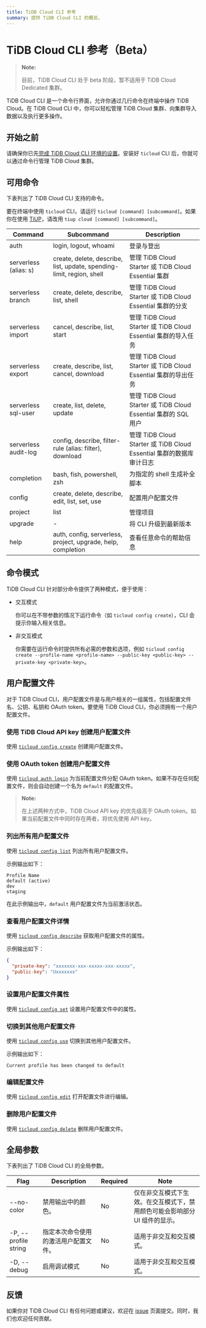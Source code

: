 ```yaml
---
title: TiDB Cloud CLI 参考
summary: 提供 TiDB Cloud CLI 的概览。
---
```


# TiDB Cloud CLI 参考（Beta）

> **Note:**
>
> 目前，TiDB Cloud CLI 处于 beta 阶段，暂不适用于 TiDB Cloud Dedicated 集群。

TiDB Cloud CLI 是一个命令行界面，允许你通过几行命令在终端中操作 TiDB Cloud。在 TiDB Cloud CLI 中，你可以轻松管理 TiDB Cloud 集群、向集群导入数据以及执行更多操作。

## 开始之前

请确保你已先[完成 TiDB Cloud CLI 环境的设置](/tidb-cloud/get-started-with-cli.md)。安装好 `ticloud` CLI 后，你就可以通过命令行管理 TiDB Cloud 集群。

## 可用命令

下表列出了 TiDB Cloud CLI 支持的命令。

要在终端中使用 `ticloud` CLI，请运行 `ticloud [command] [subcommand]`。如果你在使用 [TiUP](https://docs.pingcap.com/tidb/stable/tiup-overview)，请改用 `tiup cloud [command] [subcommand]`。

| Command               | Subcommand                                                            | Description                                    |
|-----------------------|-----------------------------------------------------------------------|------------------------------------------------|
| auth                  | login, logout, whoami                                                 | 登录与登出                                     |
| serverless (alias: s) | create, delete, describe, list, update, spending-limit, region, shell | 管理 TiDB Cloud Starter 或 TiDB Cloud Essential 集群          |
| serverless branch     | create, delete, describe, list, shell                                 | 管理 TiDB Cloud Starter 或 TiDB Cloud Essential 集群的分支          |
| serverless import     | cancel, describe, list, start                                         | 管理 TiDB Cloud Starter 或 TiDB Cloud Essential 集群的导入任务      |
| serverless export     | create, describe, list, cancel, download                              | 管理 TiDB Cloud Starter 或 TiDB Cloud Essential 集群的导出任务      |
| serverless sql-user   | create, list, delete, update                                          | 管理 TiDB Cloud Starter 或 TiDB Cloud Essential 集群的 SQL 用户         |
| serverless audit-log  | config, describe, filter-rule (alias: filter), download                                    | 管理 TiDB Cloud Starter 或 TiDB Cloud Essential 集群的数据库审计日志         |
| completion            | bash, fish, powershell, zsh                                           | 为指定的 shell 生成补全脚本                   |
| config                | create, delete, describe, edit, list, set, use                        | 配置用户配置文件                               |
| project               | list                                                                  | 管理项目                                       |
| upgrade               | -                                                                     | 将 CLI 升级到最新版本                          |
| help                  | auth, config, serverless, project, upgrade, help, completion          | 查看任意命令的帮助信息                         |

## 命令模式

TiDB Cloud CLI 针对部分命令提供了两种模式，便于使用：

- 交互模式

    你可以在不带参数的情况下运行命令（如 `ticloud config create`），CLI 会提示你输入相关信息。

- 非交互模式

    你需要在运行命令时提供所有必需的参数和选项，例如 `ticloud config create --profile-name <profile-name> --public-key <public-key> --private-key <private-key>`。

## 用户配置文件

对于 TiDB Cloud CLI，用户配置文件是与用户相关的一组属性，包括配置文件名、公钥、私钥和 OAuth token。要使用 TiDB Cloud CLI，你必须拥有一个用户配置文件。

### 使用 TiDB Cloud API key 创建用户配置文件

使用 [`ticloud config create`](/tidb-cloud/ticloud-config-create.md) 创建用户配置文件。

### 使用 OAuth token 创建用户配置文件

使用 [`ticloud auth login`](/tidb-cloud/ticloud-auth-login.md) 为当前配置文件分配 OAuth token。如果不存在任何配置文件，则会自动创建一个名为 `default` 的配置文件。

> **Note:**
>
> 在上述两种方式中，TiDB Cloud API key 的优先级高于 OAuth token。如果当前配置文件中同时存在两者，将优先使用 API key。

### 列出所有用户配置文件

使用 [`ticloud config list`](/tidb-cloud/ticloud-config-list.md) 列出所有用户配置文件。

示例输出如下：

```
Profile Name
default (active)
dev
staging
```

在此示例输出中，`default` 用户配置文件为当前激活状态。

### 查看用户配置文件详情

使用 [`ticloud config describe`](/tidb-cloud/ticloud-config-describe.md) 获取用户配置文件的属性。

示例输出如下：

```json
{
  "private-key": "xxxxxxx-xxx-xxxxx-xxx-xxxxx",
  "public-key": "Uxxxxxxx"
}
```

### 设置用户配置文件属性

使用 [`ticloud config set`](/tidb-cloud/ticloud-config-set.md) 设置用户配置文件中的属性。

### 切换到其他用户配置文件

使用 [`ticloud config use`](/tidb-cloud/ticloud-config-use.md) 切换到其他用户配置文件。

示例输出如下：

```
Current profile has been changed to default
```

### 编辑配置文件

使用 [`ticloud config edit`](/tidb-cloud/ticloud-config-edit.md) 打开配置文件进行编辑。

### 删除用户配置文件

使用 [`ticloud config delete`](/tidb-cloud/ticloud-config-delete.md) 删除用户配置文件。

## 全局参数

下表列出了 TiDB Cloud CLI 的全局参数。

| Flag                 | Description                                             | Required | Note                                                                                                             |
|----------------------|---------------------------------------------------------|----------|------------------------------------------------------------------------------------------------------------------|
| --no-color           | 禁用输出中的颜色。                                      | No       | 仅在非交互模式下生效。在交互模式下，禁用颜色可能会影响部分 UI 组件的显示。                                       |
| -P, --profile string | 指定本次命令使用的激活用户配置文件。                    | No       | 适用于非交互和交互模式。                                                                                         |
| -D, --debug          | 启用调试模式                                            | No       | 适用于非交互和交互模式。                                                                                         |

## 反馈

如果你对 TiDB Cloud CLI 有任何问题或建议，欢迎在 [issue](https://github.com/tidbcloud/tidbcloud-cli/issues/new/choose) 页面提交。同时，我们也欢迎任何贡献。